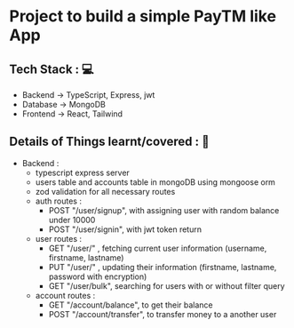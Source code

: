 # Project to build a simple PayTM like App

<!-- ## Deployed Live on 🚀: -->
<!-- ### Frontend : Vercel -> https://week-3-todo-app-mern.vercel.app/
### Backend : Render -> https://week-3-todo-app-mern.onrender.com/todos -->

## Tech Stack : 💻
- Backend -> TypeScript, Express, jwt 
- Database -> MongoDB
- Frontend -> React, Tailwind


<!-- ## Tests Done (POSTMAN and FRONTEND) : ✅ 👍 -->
<!-- - successfully creates new todos
- open routes/no authentication
- mark as done capability
- all synchronous backend with frontend -->



<!-- ## Bugs : ❌ -->
<!-- - no bugs recorded for the required functioning -->


## Details of Things learnt/covered : 🎊
<!-- - allows anyone to create a todo
- allows anyone to see their existing todos
- allows anyone to mark a todo as done -->

- Backend :
    - typescript express server
    - users table and accounts table in mongoDB using mongoose orm
    - zod validation for all necessary routes
    - auth routes : 
        - POST "/user/signup", with assigning user with random balance under 10000 
        - POST "/user/signin", with jwt token return
    - user routes : 
        - GET "/user/" , fetching current user information (username, firstname, lastname)
        - PUT "/user/" , updating their information (firstname, lastname, password with encryption)
        - GET "/user/bulk", searching for users with or without filter query
    - account routes :
        - GET "/account/balance", to get their balance
        - POST "/account/transfer", to transfer money to a another user



<!-- ## Run : 🚀 -->
<!-- - Create .env in root folder and set the environment variables JWT_SECRET and MONGO_URL
- Run <code> node index.js </code> in root folder -->

